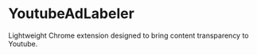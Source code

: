 # YoutubeAdLabeler
Lightweight Chrome extension designed to bring content transparency to Youtube. 
